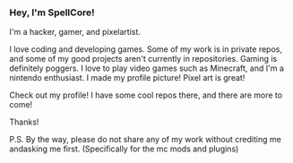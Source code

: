 ### Hey, I'm SpellCore!

I'm a hacker, gamer, and pixelartist.

I love coding and developing games. Some of my work is in private repos, and some of my good projects aren't currently in repositories.
Gaming is definitely poggers. I love to play video games such as Minecraft, and I'm a nintendo enthusiast.
I made my profile picture! Pixel art is great!

Check out my profile! I have some cool repos there, and there are more to come!


Thanks!

P.S. By the way, please do not share any of my work without crediting me andasking me first. (Specifically for the mc mods and plugins)

